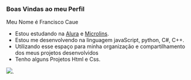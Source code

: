 ### Boas Vindas ao meu Perfil

Meu Nome é Francisco Caue

- Estou estudando na [Alura](https://www.alura.com.br) e [Microlins](https://www.microlins.com.br/). 
- Estou me desenvolvendo na linguagem javaScript, python, C#, C++.
- Utilizando esse espaço para minha organização e compartilhamento dos meus projetos desenvolvidos
- Tenho alguns Projetos Html e Css.


![](https://itunes.apple.com/app/apple-store/id917932200?pt=39040802&ct=Media1GIFV2&mt=8).

